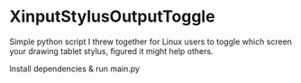 # XinputStylusOutputToggle
Simple python script I threw together for Linux users to toggle which screen your drawing tablet stylus, figured it might help others.

Install dependencies & run main.py